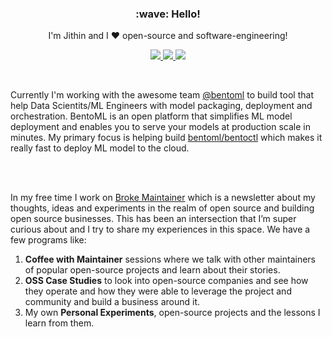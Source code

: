<h3 align='center'>:wave: Hello!</h3>
<p align='center'>
I'm Jithin and I ❤️ open-source and software-engineering! 
</p>

<p align='center'>
  <a href="https://twitter.com/brokemaintainer">
    <img src="https://img.shields.io/badge/Twitter-%231DA1F2.svg?style=for-the-badge&logo=Twitter&logoColor=white"></img>
  </a>
  <a href="https://www.linkedin.com/in/jjmachan/">
    <img src="https://img.shields.io/badge/linkedin-%230077B5.svg?style=for-the-badge&logo=linkedin&logoColor=white"></img>
  </a>
  <a href="mailto:jamesjithin97@gmail.com">
    <img src="https://img.shields.io/badge/Gmail-D14836?style=for-the-badge&logo=gmail&logoColor=white"></img>
  </a>
</p>

<br>

Currently I'm working with the awesome team [@bentoml](https://github.com/bentoml) to build tool that help Data Scientits/ML Engineers with model packaging, deployment and orchestration. BentoML is an open platform that simplifies ML model deployment and enables you to serve your models at production scale in minutes. My primary focus is helping build [bentoml/bentoctl](https://github.com/bentoml/bentoctl) which makes it really fast to deploy ML model to the cloud.

<br>
<br>

In my free time I work on [Broke Maintainer](https://brokemaintainer.substack.com/) which is a newsletter about my thoughts, ideas and experiments in the realm of open source and building open source businesses. This has been an intersection that I’m super curious about and I try to share my experiences in this space. We have a few programs like:

  1. **Coffee with Maintainer** sessions where we talk with other maintainers of popular open-source projects and learn about their stories.
  2. **OSS Case Studies** to look into open-source companies and see how they operate and how they were able to leverage the project and community and build a business around it.
  3. My own **Personal Experiments**, open-source projects and the lessons I learn from them.

